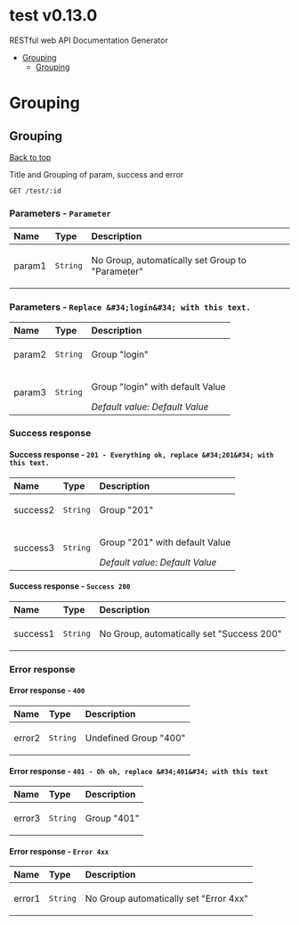 <a name="top"></a>
# test v0.13.0

RESTful web API Documentation Generator

- [Grouping](#Grouping)
	- [Grouping](#Grouping)
	


# <a name='Grouping'></a> Grouping

## <a name='Grouping'></a> Grouping
[Back to top](#top)

<p>Title and Grouping of param, success and error</p>

```
GET /test/:id
```

### Parameters - `Parameter`
| Name     | Type       | Description                           |
|:---------|:-----------|:--------------------------------------|
| param1 | `String` | <p>No Group, automatically set Group to &quot;Parameter&quot;</p> |

### Parameters - `Replace &#34;login&#34; with this text.`
| Name     | Type       | Description                           |
|:---------|:-----------|:--------------------------------------|
| param2 | `String` | <p>Group &quot;login&quot;</p> |
| param3 | `String` | <p>Group &quot;login&quot; with default Value</p>_Default value: Default Value_<br> |

### Success response

#### Success response - `201 - Everything ok, replace &#34;201&#34; with this text.`
| Name     | Type       | Description                           |
|:---------|:-----------|:--------------------------------------|
| success2 | `String` | <p>Group &quot;201&quot;</p> |
| success3 | `String` | <p>Group &quot;201&quot; with default Value</p>_Default value: Default Value_<br> |

#### Success response - `Success 200`
| Name     | Type       | Description                           |
|:---------|:-----------|:--------------------------------------|
| success1 | `String` | <p>No Group, automatically set &quot;Success 200&quot;</p> |

### Error response

#### Error response - `400`
| Name     | Type       | Description                           |
|:---------|:-----------|:--------------------------------------|
| error2 | `String` | <p>Undefined Group &quot;400&quot;</p> |

#### Error response - `401 - Oh oh, replace &#34;401&#34; with this text`
| Name     | Type       | Description                           |
|:---------|:-----------|:--------------------------------------|
| error3 | `String` | <p>Group &quot;401&quot;</p> |

#### Error response - `Error 4xx`
| Name     | Type       | Description                           |
|:---------|:-----------|:--------------------------------------|
| error1 | `String` | <p>No Group automatically set &quot;Error 4xx&quot;</p> |

